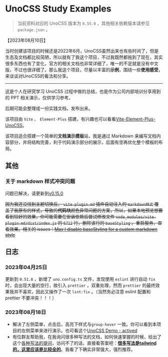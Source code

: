 # UnoCSS Study Examples

> 当前资料对应的 UnoCSS 版本为 `0.55.0` ，其他相关依赖版本请参见 `package.json` 。

【2023年08月10日】

当时创建该项目的时候还是2022年6月，UnoCSS虽然出来也有些时间了，但是生态及文档都比较简陋，所以就有了我这个项目，不过我既然都拖到了现在，其实很多东西也有了变化，官方的相关文档也非常详细了，唯一的不足就是没有中文版，不过也很详细了。那么我这个项目，尽量以丰富的**示例**，围绕一些**使用感受**，来谈谈对UnoCSS的看法和分享。

---

这是个人在研究学习 UnoCSS 过程中做的总结，也是作为公司内部培训分享用到的 PPT 相关演示，仅供学习参考。

后期可能会整理成一份实践文档，发布出来。

该项目由 `Vite` 、 `Element-Plus` 搭建，有兴趣也可以看看[Vite-Element-Plus-UnoCSS](https://github.com/whidy/Vite-Element-Plus-UnoCSS)。

该项目适合搭建一个简单的**文档演示模板**站，我是通过 Markdown 来编写文档内容部分，并将结构完善，利于代码演示部分的展示，后面有空再优化整个模板的布局。

## 其他

### 关于 markdown 样式冲突问题

问题已解决，请更新到[v0.15.0](https://github.com/antfu/vite-plugin-md/releases/tag/v0.15.0)

~~因为我还没找到主题切换后， `vite-plugin-md` 插件自动注入的 `markdown样式` 覆盖了我原有的样式，导致的**代码块**颜色异常问题的方案，所以，如果本地预览想要看到较好的效果，你可能需要在安装依赖后尝试修改文件 `node_modules/vite-plugin-md/dist/index.js` 的 `6712` 行，删除该行的 `baseStyling` 。重启服务，查看效果。相关的 issues：[May I disable baseStyling for a custom markdown style](https://github.com/antfu/vite-plugin-md/issues/92)~~

## 日志

### 2023年04月25日

更新到 `0.51.8` ，新增了 `uno.config.ts` 文件，发现使用 `eslint` 进行自动 `fix` 时，会出现大量的空行，故引入 `prettier` ，双重处理，然而 `prettier` 的最终效果我并不喜欢，因此又操作了一次 `lint:fix` 。（当然务必注意 eslint 配置和 prettier 不要冲突！！！）

### 2023年08月18日

* 解决了左侧菜单，点击后，高亮下样式与`group-hover` 一致。你可以看到本项目的左侧菜单来进行演示。也可看这个[UnoCSS Demo - actived](https://codesandbox.io/p/sandbox/unocss-demo-actived-xvst5l)
* 有位群友帮助我，在我询问很多种写法的文档，如何快速掌握的时候，给出了这个[各种写法的提问](https://discord.com/channels/937808017016119440/937812695623794799/1141970584062922755)，访问不了的话，直接看答案吧：[**很多写法是tailwind的，这里应该是比较全的**](https://github.com/unocss/unocss/blob/main/test/assets/preset-mini-targets.ts)。我看了下确实非常强大，强烈推荐。
